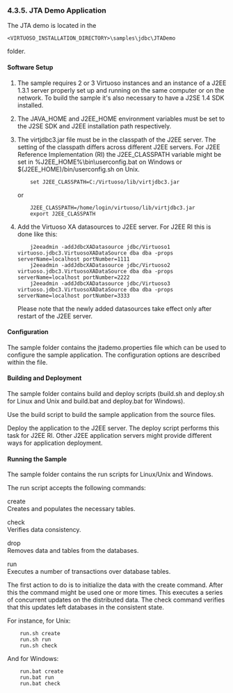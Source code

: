 <div id="jtademo" class="section">

<div class="titlepage">

<div>

<div>

### 4.3.5. JTA Demo Application

</div>

</div>

</div>

The JTA demo is located in the

``` programlisting
<VIRTUOSO_INSTALLATION_DIRECTORY>\samples\jdbc\JTADemo
```

folder.

<div id="jtademosetup" class="section">

<div class="titlepage">

<div>

<div>

#### Software Setup

</div>

</div>

</div>

<div class="orderedlist">

1.  The sample requires 2 or 3 Virtuoso instances and an instance of a
    J2EE 1.3.1 server properly set up and running on the same computer
    or on the network. To build the sample it's also necessary to have a
    J2SE 1.4 SDK installed.

2.  The JAVA_HOME and J2EE_HOME environment variables must be set to the
    J2SE SDK and J2EE installation path respectively.

3.  The virtjdbc3.jar file must be in the classpath of the J2EE server.
    The setting of the classpath differs across different J2EE servers.
    For J2EE Reference Implementation (RI) the J2EE_CLASSPATH variable
    might be set in %J2EE_HOME%\bin\userconfig.bat on Windows or
    \$(J2EE_HOME)/bin/userconfig.sh on Unix.

    ``` programlisting
        set J2EE_CLASSPATH=C:/Virtuoso/lib/virtjdbc3.jar
    ```

    or

    ``` programlisting
        J2EE_CLASSPATH=/home/login/virtuoso/lib/virtjdbc3.jar
        export J2EE_CLASSPATH
    ```

4.  Add the Virtuoso XA datasources to J2EE server. For J2EE RI this is
    done like this:

    ``` programlisting
        j2eeadmin -addJdbcXADatasource jdbc/Virtuoso1 virtuoso.jdbc3.VirtuosoXADataSource dba dba -props serverName=localhost portNumber=1111
        j2eeadmin -addJdbcXADatasource jdbc/Virtuoso2 virtuoso.jdbc3.VirtuosoXADataSource dba dba -props serverName=localhost portNumber=2222
        j2eeadmin -addJdbcXADatasource jdbc/Virtuoso3 virtuoso.jdbc3.VirtuosoXADataSource dba dba -props serverName=localhost portNumber=3333
    ```

    Please note that the newly added datasources take effect only after
    restart of the J2EE server.

</div>

</div>

<div id="jtademoconfig" class="section">

<div class="titlepage">

<div>

<div>

#### Configuration

</div>

</div>

</div>

The sample folder contains the jtademo.properties file which can be used
to configure the sample application. The configuration options are
described within the file.

</div>

<div id="jtademo_deploy" class="section">

<div class="titlepage">

<div>

<div>

#### Building and Deployment

</div>

</div>

</div>

The sample folder contains build and deploy scripts (build.sh and
deploy.sh for Linux and Unix and build.bat and deploy.bat for Windows).

Use the build script to build the sample application from the source
files.

Deploy the application to the J2EE server. The deploy script performs
this task for J2EE RI. Other J2EE application servers might provide
different ways for application deployment.

</div>

<div id="jtademorun" class="section">

<div class="titlepage">

<div>

<div>

#### Running the Sample

</div>

</div>

</div>

The sample folder contains the run scripts for Linux/Unix and Windows.

The run script accepts the following commands:

<div class="variablelist">

<span class="term">create</span>  
Creates and populates the necessary tables.

<span class="term">check</span>  
Verifies data consistency.

<span class="term">drop</span>  
Removes data and tables from the databases.

<span class="term">run</span>  
Executes a number of transactions over database tables.

</div>

The first action to do is to initialize the data with the create
command. After this the command might be used one or more times. This
executes a series of concurrent updates on the distributed data. The
check command verifies that this updates left databases in the
consistent state.

For instance, for Unix:

``` programlisting
    run.sh create
    run.sh run
    run.sh check
```

And for Windows:

``` programlisting
    run.bat create
    run.bat run
    run.bat check
```

</div>

</div>
